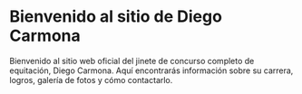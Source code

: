 # Bienvenido al sitio de Diego Carmona

Bienvenido al sitio web oficial del jinete de concurso completo de equitación, Diego Carmona. Aquí encontrarás información sobre su carrera, logros, galería de fotos y cómo contactarlo.

